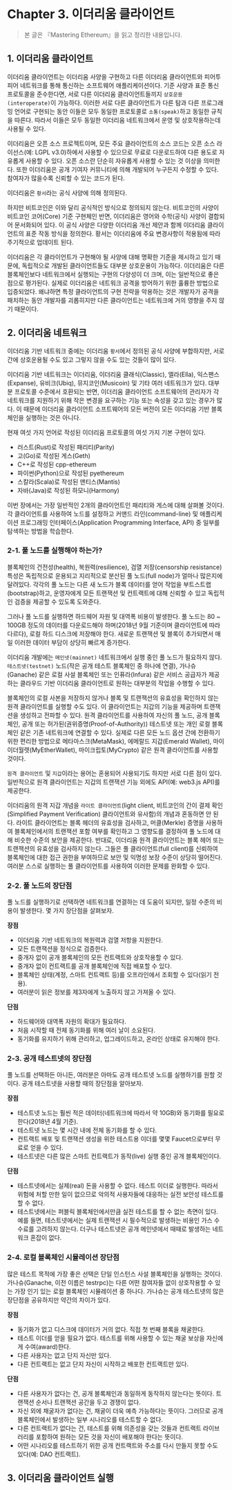 # **Chapter 3. 이더리움 클라이언트**
> 본 글은 『Mastering Ethereum』을 읽고 정리한 내용입니다.

## **1. 이더리움 클라이언트**

이더리움 클라이언트는 이더리움 사양을 구현하고 다른 이더리움 클라이언트와 피어투피어 네트워크를 통해 통신하는 소프트웨어 애플리케이션이다. 기준 사양과 표준 통신 프로토콜을 준수한다면, 서로 다른 이더리움 클라이언트들끼지 `상호운용(interoperate)`이 가능하다. 이러한 서로 다른 클라이언트가 다른 탐과 다른 프로그래밍 언어로 구현되는 동안 이들은 모두 동일한 프로토콜로 `소통(speak)`하고 동일한 규칙을 따른다. 따라서 이들은 모두 동일한 이더리움 네트워크에서 운영 및 상호작용하는데 사용될 수 있다.

이더리움은 오픈 소스 프로젝트이며, 모든 주요 클라이언트의 소스 코드는 오픈 소스 라이선스(예: LGPL v3.0)하에서 사용할 수 있으므로 무료로 다운로드하여 다른 용도로 자유롭게 사용할 수 있다. 오픈 소스란 단순히 자유롭게 사용할 수 있는 것 이상을 의미한다. 또한 이더리움은 공개 기여자 커뮤니티에 의해 개발되어 누구든지 수정할 수 있다. 참여자가 많을수록 신뢰할 수 있는 코드가 된다.

이더리움은 `황서`라는 공식 사양에 의해 정의된다.

하지만 비트코인은 이와 달리 공식적인 방식으로 정의되지 않는다. 비트코인의 사양이 비트코인 코어(Core) 기준 구현체인 반면, 이더리움은 영어와 수학(공식) 사양이 결합되어 문서화되어 있다. 이 공식 사양은 다양한 이더리움 개선 제안과 함께 이더리움 클라이언트의 표준 작동 방식을 정의한다. 황서는 이더리움에 주요 변경사항이 적용됨에 따라 주기적으로 업데이트 된다.

이더리움은 각 클라이언트가 구현해야 될 사양에 대해 명확한 기준을 제시하고 있기 때문에, 독립적으로 개발된 클라이언트들도 대부분 상호운용이 가능하다. 이더리움은 다른 블록체인보다 네트워크에서 실행되는 구현의 다양성이 더 크며, 이는 일반적으로 좋은 점으로 평가된다. 실제로 이더리움은 네트워크 공격을 방어하기 위한 훌륭한 방법으로 입증되었다. 왜냐하면 특정 클라이언트의 구현 전략을 악용하는 것은 개발자가 공격을 패치하는 동안 개발자를 괴롭히지만 다른 클라이언트는 네트워크에 거의 영향을 주지 않기 때문이다.

## **2. 이더리움 네트워크**

이더리움 기반 네트워크 중에는 이더리움 `황서`에서 정의된 공식 사양에 부합하지만, 서로 간에 상호운용될 수도 있고 그렇지 않을 수도 있는 것들이 많이 있다.

이더리움 기반 네트워크는 이더리움, 이더리움 클래식(Classic), 엘라(Ella), 익스팬스(Expanse), 유비크(Ubiq), 뮤지코인(Musicoin) 및 기타 여러 네트워크가 있다. 대부분 프로토콜 수준에서 호환되는 반면, 이더리움 클라이언트 소프트웨어의 관리자가 각 네트워크를 지원하기 위해 작은 변경을 요구하는 기능 또는 속성을 갖고 있는 경우가 많다. 이 때문에 이더리움 클라이언트 소프트웨어의 모든 버전이 모든 이더리움 기반 블록체인을 실행하는 것은 아니다.

현재 여섯 가지 언어로 작성된 이더리움 프로토콜의 여섯 가지 기본 구현이 있다.

* 러스트(Rust)로 작성된 패리티(Parity)
* 고(Go)로 작성된 게스(Geth)
* C++로 작성된 cpp-ethereum
* 파이썬(Python)으로 작성된 pyethereum
* 스칼라(Scala)로 작성된 맨티스(Mantis)
* 자바(Java)로 작성된 하모니(Harmony)

이번 장에서는 가장 일반적인 2개의 클라이언트인 패리티와 게스에 대해 살펴볼 것이다. 각 클라이언트를 사용하여 노드를 설정하고 커맨드 라인(command-line) 및 애플리케이션 프로그래밍 인터페이스(Application Programming Interface, API) 중 일부를 탐색하는 방법을 학습한다.

### **2-1. 풀 노드를 실행해야 하는가?**

블록체인의 건전성(health), 복원력(resilience), 검열 저장(censorship resistance) 특성은 독립적으로 운용되고 지리적으로 분산된 풀 노드(full node)가 얼마나 많은지에 달려있다. 각각의 풀 노드는 다른 새 노드가 블록 데이터를 얻어 작업을 부트스트랩(bootstrap)하고, 운영자에게 모든 트랜잭션 및 컨트랙트에 대해 신뢰할 수 있고 독립적인 검증을 제공할 수 있도록 도와준다.

그러나 풀 노드를 실행하면 하드웨어 자원 및 대역폭 비용이 발생한다. 풀 노드는 80 ~ 100GB 정도의 데이터를 다운로드해야 하며(2018년 9월 기준이며 클라이언트에 따라 다르다), 로컬 하드 디스크에 저장해야 한다. 새로운 트랜잭션 및 블록이 추가되면서 매일 이러한 데이터 부담이 상당히 빠르게 증가한다.

이더리움 개발에는 `메인넷(mainnet)` 네트워크에서 실행 중인 풀 노드가 필요하지 않다. `테스트넷(testnet)` 노드(작은 공개 테스트 블록체인 중 하나에 연결), 가나슈(Ganache) 같은 로컬 사설 블록체인 또는 인퓨라(Infura) 같은 서비스 공급자가 제공하는 클라우드 기반 이더리움 클라이언트로 원하는 대부분의 작업을 수행할 수 있다.

블록체인의 로컬 사본을 저장하지 않거나 블록 및 트랜잭션의 유효성을 확인하지 않는 원격 클라이언트를 실행할 수도 있다. 이 클라이언트는 지갑의 기능을 제공하며 트랜잭션을 생성하고 전파할 수 있다. 원격 클라이언트를 사용하여 자신의 풀 노드, 공개 블록체인, 공개 또는 허가된(권위증명(Proof-of-Authority)) 테스트넷 또는 개인 로컬 블록체인 같은 기존 네트워크에 연결할 수 있다. 실제로 다른 모든 노드 옵션 간에 전환하기 위한 편리한 방법으로 메타마스크(MetaMask), 에메랄드 지갑(Emerald Wallet), 마이이더월렛(MyEtherWallet), 마이크립토(MyCrypto) 같은 원격 클라이언트를 사용할 것이다.

`원격 클라이언트` 및 `지갑`이라는 용어는 혼용되어 사용되기도 하지만 서로 다른 점이 있다. 일반적으로 원격 클라이언트는 지갑의 트랜잭션 기능 외에도 API(예: web3.js API)를 제공한다.

이더리움의 원격 지갑 개념을 `라이트 클라이언트`(light client, 비트코인의 간이 결제 확인(Simplified Payment Verification) 클라이언트와 유사함)의 개념과 혼동하면 안 된다. 라이트 클라이언트는 블록 헤더의 유효성을 검사하고, 머클(Merkle) 증명을 사용하여 블록체인에서의 트랜잭션 포함 여부를 확인하고 그 영향도를 결정하여 풀 노드에 대해 비슷한 수준의 보안을 제공한다. 반대로, 이더리움 원격 클라이언트는 블록 헤어 또는 트랜잭션의 유효성을 검사하지 않는다. 그들은 풀 클라이언트(full client)를 신뢰하여 블록체인에 대한 접근 권한을 부여하므로 보안 및 익명성 보장 수준이 상당히 떨어진다. 여러분 스스로 실행하는 풀 클라이언트를 사용하여 이러한 문제를 완화할 수 있다.

### **2-2. 풀 노드의 장단점**

풀 노드를 실행하기로 선택하면 네트워크를 연결하는 데 도움이 되지만, 일정 수준의 비용이 발생한다. 몇 가지 장단점을 살펴보자.

**장점**

* 이더리움 기반 네트워크의 복원력과 검열 저항을 지원한다.
* 모든 트랜잭션을 정식으로 검증한다.
* 중개자 없이 공개 블록체인의 모든 컨트랙트와 상호작용할 수 있다.
* 중개자 없이 컨트랙트를 공개 블록체인에 직접 배포할 수 있다.
* 블록체인 상태(계정, 스마트 컨트랙트 등)를 오프라인에서 조회할 수 있다(읽기 전용).
* 여러분이 읽은 정보를 제3자에게 노출하지 않고 가져올 수 있다.

**단점**

* 하드웨어와 대역폭 자원의 확대가 필요하다.
* 처음 시작할 때 전체 동기화를 위해 여러 날이 소요된다.
* 동기화를 유지하기 위해 관리하고, 업그레이드하고, 온라인 상태로 유지해야 한다.

### **2-3. 공개 테스트넷의 장단점**

풀 노드를 선택하든 아니든, 여러분은 아마도 공개 테스트넷 노드를 실행하기를 원할 것이다. 공개 테스트넷을 사용할 때의 장단점을 알아보자.

**장점**

* 테스트넷 노드는 훨씬 적은 데이터(네트워크에 따라서 약 10GB)와 동기화를 필요로 한다(2018년 4월 기준).
* 테스트넷 노드는 몇 시간 내에 전체 동기화를 할 수 있다.
* 컨트랙트 배포 및 트랜잭션 생성을 위한 테스트용 이더를 몇몇 Faucet으로부터 무료로 얻을 수 있다.
* 테스트넷은 다른 많은 스마트 컨트랙트가 동작(live) 실행 중인 공개 블록체인이다.

**단점**

* 테스트넷에서는 실제(real) 돈을 사용할 수 없다. 테스트 이더로 실행한다. 따라서 위험에 처할 만한 일이 없으므로 악의적 사용자들에 대응하는 실전 보안성 테스트를 할 수 없다.
* 테스트넷에서는 퍼블릭 블록체인에서만큼 실전 테스트를 할 수 없는 측면이 있다. 예를 들면, 테스트넷에서는 실제 트랜잭션 시 필수적으로 발생하는 비용인 가스 수수료를 고려하지 않는다. 더구나 테스트넷은 공개 메인넷에서 때때로 발생하는 네트워크 혼잡이 없다.

### **2-4. 로컬 블록체인 시뮬레이션 장단점**

많은 테스트 목적에 가장 좋은 선택은 단일 인스턴스 사설 블록체인을 실행하는 것이다. 가나슈(Ganache, 이전 이름은 testrpc)는 다른 어떤 참여자들 없이 상호작용할 수 있는 가장 인기 있는 로컬 블록체인 시뮬레이션 중 하나다. 가나슈는 공개 테스트넷의 많은 장단점을 공유하지만 약간의 차이가 있다.

**장점**

* 동기화가 없고 디스크에 데이터가 거의 없다. 직접 첫 번째 블록을 채굴한다.
* 테스트 이더를 얻을 필요가 없다. 테스트를 위해 사용할 수 있는 채굴 보상을 자신에게 수여(award)한다.
* 다른 사용자는 없고 단지 자신만 있다.
* 다른 컨트랙트는 없고 단지 자신이 시작하고 배포한 컨트랙트만 있다.

**단점**

* 다른 사용자가 없다는 건, 공개 블록체인과 동일하게 동작하지 않는다는 뜻이다. 트랜잭션 순서나 트랜잭션 공간을 두고 경쟁이 없다.
* 자신 외에 채굴자가 없다는 건, 채굴이 더욱 예측 가능하다는 뜻이다. 그러므로 공개 블록체인에서 발생하는 일부 시나리오를 테스트할 수 없다.
* 다른 컨트랙트가 없다는 건, 테스트를 위해 의존성을 갖는 것들과 컨트랙트 라이브러리를 포함하여 원하는 모든 것을 자신이 배포해야 한다는 뜻이다.
* 어떤 시나리오를 테스트하기 위한 공개 컨트랙트와 주소를 다시 만들지 못할 수도 있다(예: DAO 컨트랙트).

## **3. 이더리움 클라이언트 실행**

